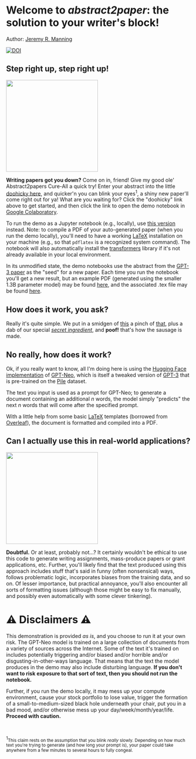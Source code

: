 # Welcome to *abstract2paper*: the solution to your writer's block!
Author: [Jeremy R. Manning](http://www.context-lab.com/)

[![DOI](https://zenodo.org/badge/379052513.svg)](https://zenodo.org/badge/latestdoi/379052513)

## Step right up, step right up!
<img src='https://media1.giphy.com/media/mL40PfXA394KA/giphy.gif' width='250px'>

**Writing papers got you down?** Come on in, friend!  Give my good ole' Abstract2papers Cure-All a quick try!  Enter your abstract into the little [doohicky here](https://github.com/ContextLab/abstract2paper/blob/main/resources/abstract2paper_colaboratory.ipynb), and quicker'n you can blink your eyes<sup>1</sup>, a shiny new paper'll come right out for ya!  What are you waiting for?  Click the "doohicky" link above to get started, and then click the link to open the demo notebook in [Google Colaboratory](colab.research.google.com/).

To run the demo as a Jupyter notebook (e.g., locally), use [this version](https://github.com/ContextLab/abstract2paper/blob/main/resources/abstract2paper_jupyter.ipynb) instead.  Note: to compile a PDF of your auto-generated paper (when you run the demo locally), you'll need to have a working [LaTeX](https://www.latex-project.org/get/) installation on your machine (e.g., so that `pdflatex` is a recognized system command).  The notebook will also automatically install the [transformers](https://huggingface.co/transformers) library if it's not already available in your local environment.

In its unmodified state, the demo notebooks use the abstract from the [GPT-3 paper]() as the "seed" for a new paper.  Each time you run the notebook you'll get a new result, but an example PDF (generated using the smaller 1.3B parameter model) may be found [here](https://github.com/ContextLab/abstract2paper/blob/main/auto.pdf), and the associated .tex file may be found [here](https://github.com/ContextLab/abstract2paper/blob/main/auto.tex).

## How does it work, you ask?

Really it's quite simple.  We put in a smidgen of [this](https://huggingface.co/transformers/model_doc/gpt_neo.html) a pinch of [that](https://www.tug.org/texlive/), plus a dab of our special [*secret ingredient*](https://www.youtube.com/watch?v=dQw4w9WgXcQ), and **poof!** that's how the sausage is made.

## No really, how does it work?

Ok, if you really want to know, all I'm doing here is using the [Hugging Face](https://huggingface.co/) [implementation](https://huggingface.co/transformers/model_doc/gpt_neo.html) of [GPT-Neo](https://github.com/EleutherAI/gpt-neo), which is itself a tweaked version of [GPT-3](https://arxiv.org/abs/2005.14165) that is pre-trained on the [Pile](https://pile.eleuther.ai/) dataset.

The text you input is used as a prompt for GPT-Neo; to generate a document containing an additional *n* words, the model simply "predicts" the next *n* words that will come after the specified prompt.

With a little help from some basic [LaTeX](https://www.latex-project.org/) templates (borrowed from [Overleaf](https://www.overleaf.com)), the document is formatted and compiled into a PDF.

## Can I actually use this in real-world applications?

<img src='https://media4.giphy.com/media/3o6ozoD1ByqYv7ARIk/giphy.gif' width='250px'>

**Doubtful.**  Or at least, probably not...?  It certainly wouldn't be ethical to use this code to generate writing assignments, mass-produce papers or grant applications, etc.  Further, you'll likely find that the text produced using this approach includes stuff that's said in funny (often nonsensical) ways, follows problematic logic, incorporates biases from the training data, and so on.  Of lesser importance, but practical annoyance, you'll also encounter all sorts of formatting issues (although those might be easy to fix manually, and possibly even automatically with some clever tinkering).

# ⚠️ Disclaimers ⚠️

This demonstration is provided *as is*, and you choose to run it at your own risk.  The GPT-Neo model is trained on a large collection of documents from a variety of sources across the Internet.  Some of the text it's trained on includes potentially triggering and/or biased and/or horrible and/or disgusting-in-other-ways language.  That means that the text the model produces in the demo may also include disturbing language.  **If you don't want to risk exposure to that sort of text, then you should not run the notebook.**

Further, if you run the demo locally, it may mess up your compute environment, cause your stock portfolio to lose value, trigger the formation of a small-to-medium-sized black hole underneath your chair, put you in a bad mood, and/or otherwise mess up your day/week/month/year/life.  **Proceed with caution.**

&nbsp;
&nbsp;
&nbsp;
&nbsp;

<sup>1</sup><small>This claim rests on the assumption that you blink *really* slowly.  Depending on how much text you're trying to generate (and how long your prompt is), your paper could take anywhere from a few minutes to several hours to fully congeal.</small>
